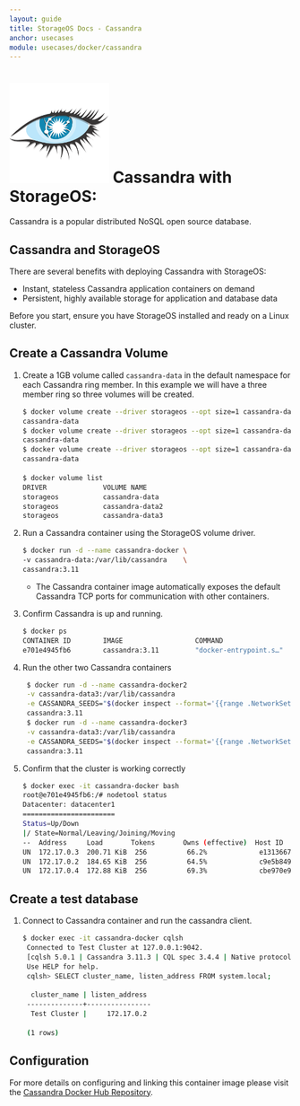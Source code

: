 ```yaml
---
layout: guide
title: StorageOS Docs - Cassandra
anchor: usecases
module: usecases/docker/cassandra
---
```


# ![image](/images/docs/explore/cassandralogo.png) Cassandra with StorageOS:

Cassandra is a popular distributed NoSQL open source database. 

## Cassandra and StorageOS

There are several benefits with deploying Cassandra with StorageOS:

* Instant, stateless Cassandra application containers on demand
* Persistent, highly available storage for application and database data

Before you start, ensure you have StorageOS installed and ready on a Linux
cluster.

## Create a Cassandra Volume

1. Create a 1GB volume called `cassandra-data` in the default namespace for
   each Cassandra ring member. In this example we will have a three member ring so
   three volumes will be created. 

   ```bash
   $ docker volume create --driver storageos --opt size=1 cassandra-data
   cassandra-data
   $ docker volume create --driver storageos --opt size=1 cassandra-data2
   cassandra-data
   $ docker volume create --driver storageos --opt size=1 cassandra-data3
   cassandra-data
   
   $ docker volume list
   DRIVER              VOLUME NAME
   storageos           cassandra-data
   storageos           cassandra-data2
   storageos           cassandra-data3
   ```

1. Run a Cassandra container using the StorageOS volume driver.

   ```bash
   $ docker run -d --name cassandra-docker \
   -v cassandra-data:/var/lib/cassandra    \
   cassandra:3.11
   ```

   * The Cassandra container image automatically exposes the default Cassandra
     TCP ports for communication with other containers.

1. Confirm Cassandra is up and running.

   ```bash
   $ docker ps
   CONTAINER ID        IMAGE                  COMMAND                  CREATED             STATUS                PORTS                                         NAMES
   e701e4945fb6        cassandra:3.11         "docker-entrypoint.s…"   About an hour ago   Up About an hour      7000-7001/tcp, 7199/tcp, 9042/tcp, 9160/tcp   cassandra-docker
   ```

1. Run the other two Cassandra containers

   ```bash
    $ docker run -d --name cassandra-docker2                                                                                    \
    -v cassandra-data3:/var/lib/cassandra                                                                                       \
    -e CASSANDRA_SEEDS="$(docker inspect --format='{{range .NetworkSettings.Networks}}{{.IPAddress}}{{end}}' cassandra-docker)" \
    cassandra:3.11
    $ docker run -d --name cassandra-docker3                                                                                    \
    -v cassandra-data3:/var/lib/cassandra                                                                                       \
    -e CASSANDRA_SEEDS="$(docker inspect --format='{{range .NetworkSettings.Networks}}{{.IPAddress}}{{end}}' cassandra-docker)" \
    cassandra:3.11
   ```
1. Confirm that the cluster is working correctly
    ```bash
    $ docker exec -it cassandra-docker bash
    root@e701e4945fb6:/# nodetool status
    Datacenter: datacenter1
    =======================
    Status=Up/Down
    |/ State=Normal/Leaving/Joining/Moving
    --  Address     Load       Tokens       Owns (effective)  Host ID                               Rack
    UN  172.17.0.3  200.71 KiB  256          66.2%             e1313667-f07a-4c96-acb4-9cec76ee39cd  rack1
    UN  172.17.0.2  184.65 KiB  256          64.5%             c9e5b849-8b5c-4f2c-af88-e078d08ea1e1  rack1
    UN  172.17.0.4  172.88 KiB  256          69.3%             cbe970e9-3207-412b-916b-844a0123cf08  rack1
    ```

## Create a test database

1. Connect to Cassandra container and run the cassandra client.

   ```bash
   $ docker exec -it cassandra-docker cqlsh
    Connected to Test Cluster at 127.0.0.1:9042.
    [cqlsh 5.0.1 | Cassandra 3.11.3 | CQL spec 3.4.4 | Native protocol v4]
    Use HELP for help.
    cqlsh> SELECT cluster_name, listen_address FROM system.local;

     cluster_name | listen_address
    --------------+----------------
     Test Cluster |     172.17.0.2

    (1 rows)
   ```

## Configuration

For more details on configuring and linking this container image please visit
the [Cassandra Docker Hub Repository](https://hub.docker.com/_/cassandra/).
